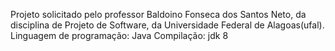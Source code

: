 Projeto solicitado pelo professor Baldoino Fonseca dos Santos Neto, da disciplina de Projeto de Software, da Universidade Federal de Alagoas(ufal).
Linguagem de programação: Java
Compilação: jdk 8
